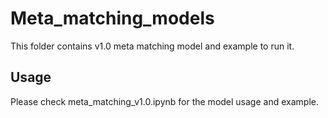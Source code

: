 # Meta_matching_models
This folder contains v1.0 meta matching model and example to run it.

## Usage
Please check meta_matching_v1.0.ipynb for the model usage and example.